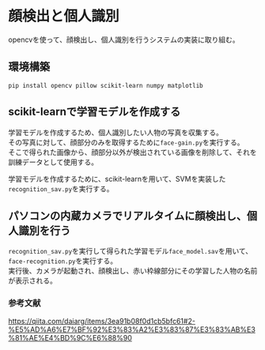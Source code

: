# 顔検出と個人識別
opencvを使って、顔検出し、個人識別を行うシステムの実装に取り組む。

## 環境構築
```shell
pip install opencv pillow scikit-learn numpy matplotlib
```

## scikit-learnで学習モデルを作成する
学習モデルを作成するため、個人識別したい人物の写真を収集する。\
その写真に対して、顔部分のみを取得するために`face-gain.py`を実行する。\
そこで得られた画像から、顔部分以外が検出されている画像を削除して、それを訓練データとして使用する。

学習モデルを作成するために、scikit-learnを用いて、SVMを実装した`recognition_sav.py`を実行する。

## パソコンの内蔵カメラでリアルタイムに顔検出し、個人識別を行う
`recognition_sav.py`を実行して得られた学習モデル`face_model.sav`を用いて、`face-recognition.py`を実行する。\
実行後、カメラが起動され、顔検出し、赤い枠線部分にその学習した人物の名前が表示される。

### 参考文献
https://qiita.com/daiarg/items/3ea91b08f0d1cb5bfc61#2-%E5%AD%A6%E7%BF%92%E3%83%A2%E3%83%87%E3%83%AB%E3%81%AE%E4%BD%9C%E6%88%90

